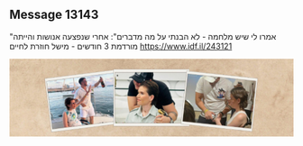 ## Message 13143

"אמרו לי שיש מלחמה - לא הבנתי על מה מדברים":
אחרי שנפצעה אנושות והייתה מורדמת 3 חודשים - מישל חוזרת לחיים
https://www.idf.il/243121

![Photo](13143/13143_photo.jpg)
